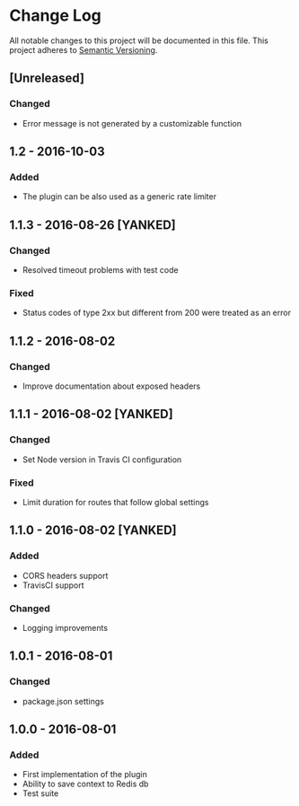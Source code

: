 # Change Log
All notable changes to this project will be documented in this file.
This project adheres to [Semantic Versioning](http://semver.org/).

## [Unreleased]

### Changed
- Error message is not generated by a customizable function

## 1.2 - 2016-10-03

### Added

- The plugin can be also used as a generic rate limiter

## 1.1.3 - 2016-08-26 [YANKED]

### Changed
- Resolved timeout problems with test code

### Fixed
- Status codes of type 2xx but different from 200 were treated as an error

## 1.1.2 - 2016-08-02

### Changed
- Improve documentation about exposed headers

## 1.1.1 - 2016-08-02 [YANKED]

### Changed
- Set Node version in Travis CI configuration

### Fixed

- Limit duration for routes that follow global settings

## 1.1.0 - 2016-08-02 [YANKED]

### Added
- CORS headers support
- TravisCI support

### Changed
- Logging improvements

## 1.0.1 - 2016-08-01

### Changed
- package.json settings

## 1.0.0 - 2016-08-01

### Added
- First implementation of the plugin
- Ability to save context to Redis db
- Test suite
